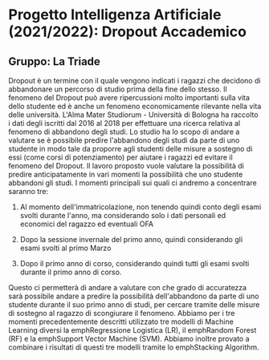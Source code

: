 # Progetto Intelligenza Artificiale (2021/2022): Dropout Accademico
## Gruppo: La Triade

Dropout è un termine con il quale vengono indicati i ragazzi che
decidono di abbandonare un percorso di studio prima della fine dello
stesso. Il fenomeno del Dropout può avere ripercussioni molto importanti
sulla vita dello studente ed è anche un fenomeno economicamente
rilevante nella vita delle università. L'Alma Mater Studiorum -
Università di Bologna ha raccolto i dati degli iscritti dal 2016 al 2018
per effettuare una ricerca relativa al fenomeno di abbandono degli
studi. Lo studio ha lo scopo di andare a valutare se è possibile predire
l'abbandono degli studi da parte di uno studente in modo tale da
proporre agli studenti delle misure a sostegno di essi (come corsi di
potenziamento) per aiutare i ragazzi ed evitare il fenomeno del Dropout.
Il lavoro proposto vuole valutare la possibilità di predire
anticipatamente in vari momenti la possibilità che uno studente
abbandoni gli studi. I momenti principali sui quali ci andremo a
concentrare saranno tre:

1.  Al momento dell'immatricolazione, non tenendo quindi conto degli
    esami svolti durante l'anno, ma considerando solo i dati personali
    ed economici del ragazzo ed eventuali OFA

2.  Dopo la sessione invernale del primo anno, quindi considerando gli
    esami svolti al primo Marzo

3.  Dopo il primo anno di corso, considerando quindi tutti gli esami
    svolti durante il primo anno di corso.

Questo ci permetterà di andare a valutare con che grado di accuratezza
sarà possibile andare a predire la possibilità dell'abbandono da parte
di uno studente durante il suo primo anno di studi, per cercare tramite
delle misure di sostegno al ragazzo di scongiurare il fenomeno. Abbiamo
per i tre momenti precedentemente descritti utilizzato tre modelli di
Machine Learning diversi la emphRegressione Logistica (LR), il
emphRandom Forest (RF) e la emphSupport Vector Machine (SVM). Abbiamo
inoltre provato a combinare i risultati di questi tre modelli tramite lo
emphStacking Algorithm.

